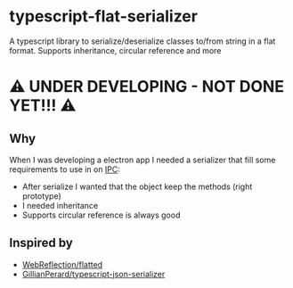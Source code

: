 # typescript-flat-serializer

A typescript library to serialize/deserialize classes to/from string in a flat format. Supports inheritance, circular reference and more

# ⚠️ **UNDER DEVELOPING - NOT DONE YET!!!** ⚠️

## Why

When I was developing a electron app I needed a serializer that fill some requirements to use in on 
[IPC](https://www.electronjs.org/docs/latest/tutorial/ipc):

- After serialize I wanted that the object keep the methods (right prototype)
- I needed inheritance
- Supports circular reference is always good

## Inspired by

- [WebReflection/flatted](https://github.com/WebReflection/flatted)
- [GillianPerard/typescript-json-serializer](https://github.com/GillianPerard/typescript-json-serializer)
